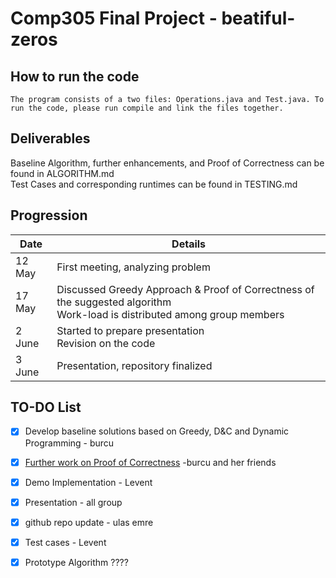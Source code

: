 # Comp305 Final Project - beatiful-zeros

## How to run the code ##

    The program consists of a two files: Operations.java and Test.java. To run the code, please run compile and link the files together.

## Deliverables
   Baseline Algorithm, further enhancements, and Proof of Correctness can be found in ALGORITHM.md <br>
   Test Cases and corresponding runtimes can be found in TESTING.md
        


## Progression 

 Date  | Details
------------- | -------------
12 May |First meeting, analyzing problem
17 May | Discussed Greedy Approach & Proof of Correctness of the suggested algorithm <br> Work-load is distributed among group members
2 June | Started to prepare presentation <br> Revision on the code
3 June | Presentation, repository finalized
## TO-DO List ##
- [x] Develop baseline solutions based on Greedy, D&C and Dynamic Programming -  burcu
- [x] [Further work on Proof of Correctness](https://docs.google.com/document/d/1eOTC2359NbwAgNOjKBcMZR5nXTQ7ITE5bAXADvZxS6k/edit) -burcu and her friends
- [x] Demo Implementation - Levent
- [x] Presentation - all group
- [x] github repo update - ulas emre
- [x] Test cases - Levent
- [x] Prototype Algorithm ????


